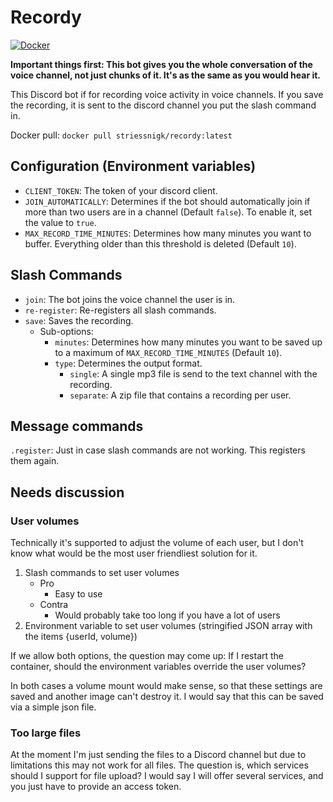 # Recordy
[![Docker](https://badgen.net/badge/icon/docker?icon=docker&label)](https://hub.docker.com/r/striessnigk/recordy)

**Important things first: This bot gives you the whole conversation of the voice channel, not just chunks of it. It's as the same as you would hear it.**

This Discord bot if for recording voice activity in voice channels.
If you save the recording, it is sent to the discord channel you put the slash command in.

Docker pull: `docker pull striessnigk/recordy:latest`


## Configuration (Environment variables)
- `CLIENT_TOKEN`: The token of your discord client.
- `JOIN_AUTOMATICALLY`: Determines if the bot should automatically join if more than two users are in a channel (Default `false`). To enable it, set the value to `true`.
- `MAX_RECORD_TIME_MINUTES`: Determines how many minutes you want to buffer. Everything older than this threshold is deleted (Default `10`).

## Slash Commands
- `join`: The bot joins the voice channel the user is in.
- `re-register`: Re-registers all slash commands.
- `save`: Saves the recording.
  - Sub-options:
    - `minutes`: Determines how many minutes you want to be saved up to a maximum of `MAX_RECORD_TIME_MINUTES` (Default `10`).
    - `type`: Determines the output format.
      - `single`: A single mp3 file is send to the text channel with the recording.
      - `separate`: A zip file that contains a recording per user.

## Message commands
`.register`: Just in case slash commands are not working. This registers them again.
 
## Needs discussion
### User volumes
Technically it's supported to adjust the volume of each user, but I don't know what would be the most user friendliest solution for it.
1. Slash commands to set user volumes
   - Pro
     - Easy to use
   - Contra
     - Would probably take too long if you have a lot of users
2. Environment variable to set user volumes (stringified JSON array with the items {userId, volume})

If we allow both options, the question may come up: If I restart the container, should the environment variables override the user volumes?

In both cases a volume mount would make sense, so that these settings are saved and another image can't destroy it.
I would say that this can be saved via a simple json file.

### Too large files
At the moment I'm just sending the files to a Discord channel but due to limitations this may not work for all files.
The question is, which services should I support for file upload?
I would say I will offer several services, and you just have to provide an access token.
